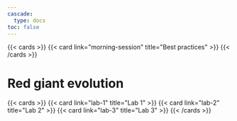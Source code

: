 ```yaml
---
cascade:
  type: docs
toc: false
---
```


{{< cards >}}
 {{< card link="morning-session" title="Best practices" >}}
{{< /cards >}}

# Red giant evolution
{{< cards >}}
 {{< card link="lab-1" title="Lab 1" >}}
 {{< card link="lab-2" title="Lab 2" >}}
 {{< card link="lab-3" title="Lab 3" >}}
{{< /cards >}}

